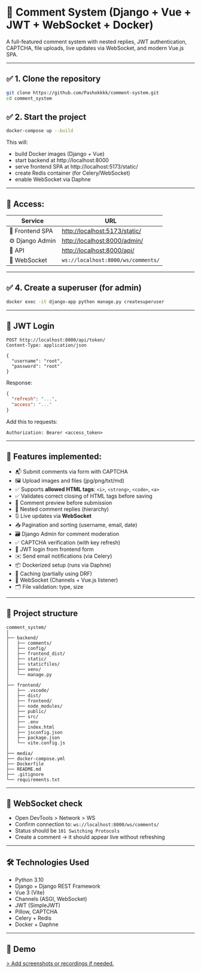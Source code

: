 # 📝 Comment System (Django + Vue + JWT + WebSocket + Docker)

A full-featured comment system with nested replies, JWT authentication, CAPTCHA, file uploads, live updates via WebSocket, and modern Vue.js SPA.

---

## ✅ 1. Clone the repository

```bash
git clone https://github.com/Pashokkkk/comment-system.git
cd comment_system
```

## ✅ 2. Start the project

```bash
docker-compose up --build
```

This will:

- build Docker images (Django + Vue)
- start backend at http://localhost:8000
- serve frontend SPA at http://localhost:5173/static/
- create Redis container (for Celery/WebSocket)
- enable WebSocket via Daphne

---

## 🔗 Access:

| Service         | URL                                             |
|------------------|--------------------------------------------------|
| 🎨 Frontend SPA  | [http://localhost:5173/static/](http://localhost:5173/static/) |
| ⚙ Django Admin   | [http://localhost:8000/admin/](http://localhost:8000/admin/) |
| 🧠 API           | [http://localhost:8000/api/](http://localhost:8000/api/) |
| 🔐 WebSocket     | `ws://localhost:8000/ws/comments/`             |

---

## ✅ 4. Create a superuser (for admin)

```bash
docker exec -it django-app python manage.py createsuperuser
```

---

## 🔐 JWT Login

```http
POST http://localhost:8000/api/token/
Content-Type: application/json

{
  "username": "root",
  "password": "root"
}
```

Response:

```json
{
  "refresh": "...",
  "access": "..."
}
```

Add this to requests:

```
Authorization: Bearer <access_token>
```

---

## 🔧 Features implemented:

- 📬 Submit comments via form with CAPTCHA
- 🖼 Upload images and files (jpg/png/txt/md)
- ✅ Supports **allowed HTML tags**: `<i>`, `<strong>`, `<code>`, `<a>`
- ✅ Validates correct closing of HTML tags before saving
- 📎 Comment preview before submission
- 🧵 Nested comment replies (hierarchy)
- 🔃 Live updates via **WebSocket**
- 📥 Pagination and sorting (username, email, date)
- 🗃 Django Admin for comment moderation
- ✅ CAPTCHA verification (with key refresh)
- 🔐 JWT login from frontend form
- ✉️ Send email notifications (via Celery)
- 📦 Dockerized setup (runs via Daphne)
- 🧠 Caching (partially using DRF)
- 📡 WebSocket (Channels + Vue.js listener)
- 🗂 File validation: type, size

---

## 📁 Project structure

```
comment_system/
│
├── backend/
│   ├── comments/
│   ├── config/
│   ├── frontend_dist/
│   ├── static/
│   ├── staticfiles/
│   ├── venv/
│   └── manage.py
│
├── frontend/
│   ├── .vscode/
│   ├── dist/
│   ├── frontend/
│   ├── node_modules/
│   ├── public/
│   ├── src/
│   ├── .env
│   ├── index.html
│   ├── jsconfig.json
│   ├── package.json
│   └── vite.config.js
│
├── media/
├── docker-compose.yml
├── Dockerfile
├── README.md
├── .gitignore
└── requirements.txt
```

---

## 🔎 WebSocket check

- Open DevTools > Network > WS
- Confirm connection to: `ws://localhost:8000/ws/comments/`
- Status should be `101 Switching Protocols`
- Create a comment → it should appear live without refreshing

---

## 🛠 Technologies Used

- Python 3.10
- Django + Django REST Framework
- Vue 3 (Vite)
- Channels (ASGI, WebSocket)
- JWT (SimpleJWT)
- Pillow, CAPTCHA
- Celery + Redis
- Docker + Daphne

---

## 📸 Demo

[> Add screenshots or recordings if needed.](https://youtu.be/8YWVHTzGBq8)
